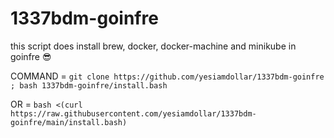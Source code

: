 # 1337bdm-goinfre
this script does install brew, docker, docker-machine and minikube in goinfre 😎


COMMAND = `git clone https://github.com/yesiamdollar/1337bdm-goinfre ; bash 1337bdm-goinfre/install.bash`

OR = `bash <(curl https://raw.githubusercontent.com/yesiamdollar/1337bdm-goinfre/main/install.bash)`
